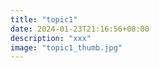 ```yaml
---
title: "topic1"
date: 2024-01-23T21:16:56+08:00
description: "xxx"
image: "topic1_thumb.jpg"
---
```

